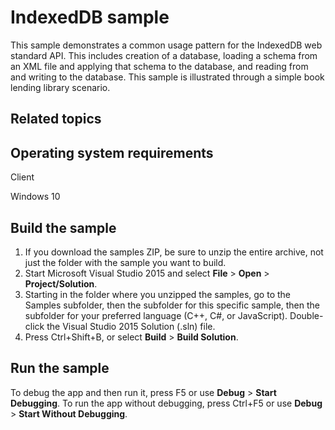 <!---
  category: Data
  samplefwlink: http://go.microsoft.com/fwlink/p/?LinkId=620553
--->

# IndexedDB sample

This sample demonstrates a common usage pattern for the IndexedDB web standard API. This includes creation of a database, loading a schema from an XML file and applying that schema to the database, and reading from and writing to the database. This sample is illustrated through a simple book lending library scenario.

## Related topics

## Operating system requirements

Client

Windows 10

## Build the sample

1. If you download the samples ZIP, be sure to unzip the entire archive, not just the folder with the sample you want to build. 
2. Start Microsoft Visual Studio 2015 and select **File** \> **Open** \> **Project/Solution**.
3. Starting in the folder where you unzipped the samples, go to the Samples subfolder, then the subfolder for this specific sample, then the subfolder for your preferred language (C++, C#, or JavaScript). Double-click the Visual Studio 2015 Solution (.sln) file.
4. Press Ctrl+Shift+B, or select **Build** \> **Build Solution**.

## Run the sample

To debug the app and then run it, press F5 or use **Debug** \> **Start Debugging**. To run the app without debugging, press Ctrl+F5 or use **Debug** \> **Start Without Debugging**.

